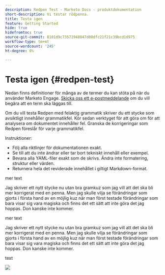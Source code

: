```yaml
---
description: Redpen Test - Marketo Docs - produktdokumentation
short-description: Vi testar rödpenna.
title: Testa igen
feature: Getting Started
hide: true
hidefromtoc: true
source-git-commit: 8101d9c73571948847d00dfc21f21c39bcd1d975
workflow-type: tm+mt
source-wordcount: '245'
ht-degree: 0%

---
```


# Testa igen {#redpen-test}

Nedan finns definitioner för många av de termer du kan stöta på när du använder Marketo Engage. [Skicka oss ett e-postmeddelande](mailto:GRP-Marketo-articlefeedback@adobe.com) om du vill begära att en term ska läggas till.

Om du vill testa Redpen med felaktig grammatik skriver du ett stycke som avsiktligt innehåller grammatikfel. Kör sedan verktyget för att göra om för att analysera om dokumentet innehåller fel. Granska de korrigeringar som Redpen föreslår för varje grammatikfel.

Instruktioner:

* Följ alla riktlinjer för dokumentationen exakt.
* Se till att du inte ändrar eller tar bort tekniskt innehåll eller exempel.
* Bevara alla YAML-filer exakt som de skrivs. Ändra inte formatering, struktur eller värden.
* Returnera hela det reviderade innehållet i giltigt Markdown-format.

mer text

Jag skriver ett nytt stycke nu utan bra gramkuz som jag vill att det ska bli mer korrigerat med en penna. Men jag skulle vilja se förändringar som gjorts i första hand av en möjlig kuz när man först testade förändringar som bara visar sig vara magiska och finns det ett sätt att inte göra det jag hoppas. Don kanske inte kommer.

mer text

Jag skriver ett nytt stycke nu utan bra gramkuz som jag vill att det ska bli mer korrigerat med en penna. Men jag skulle vilja se förändringar som gjorts i första hand av en möjlig kuz när man först testade förändringar som bara visar sig vara magiska och finns det ett sätt att inte göra det jag hoppas. Don kanske inte kommer.

text

![](assets/models-and-insights-1.png)
